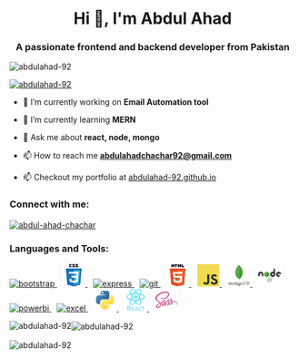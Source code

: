 <h1 align="center">Hi 👋, I'm Abdul Ahad</h1>
<h3 align="center">A passionate frontend and backend developer from Pakistan</h3>

<p align="left"> <img src="https://komarev.com/ghpvc/?username=abdulahad-92&label=Profile%20views&color=0e75b6&style=flat" alt="abdulahad-92" /> </p>

<p align="left"> <a href="https://github.com/ryo-ma/github-profile-trophy"><img src="https://github-profile-trophy.vercel.app/?username=abdulahad-92" alt="abdulahad-92" /></a> </p>

- 🔭 I’m currently working on **Email Automation tool**

- 🌱 I’m currently learning **MERN**

- 💬 Ask me about **react, node, mongo**

- 📫 How to reach me **abdulahadchachar92@gmail.com**
- 📫 Checkout my portfolio at <a href="https://abdulahad-92.github.io/">abdulahad-92.github.io</a>
  

<h3 align="left">Connect with me:</h3>
<p align="left">
<a href="https://linkedin.com/in/abdul-ahad-chachar-a7379b262" target="blank"><img align="center" src="https://raw.githubusercontent.com/rahuldkjain/github-profile-readme-generator/master/src/images/icons/Social/linked-in-alt.svg" alt="abdul-ahad-chachar" height="30" width="40" /></a>
</p>

<h3 align="left">Languages and Tools:</h3>
<p align="left">
  <a href="https://getbootstrap.com" target="_blank" rel="noreferrer" style="margin-right: 10px;">
    <img src="https://img.icons8.com/?size=100&id=g9mmSxx3SwAI&format=png&color=000000" alt="bootstrap" width="40" height="40"/>
  </a>
  <a href="https://www.w3schools.com/css/" target="_blank" rel="noreferrer" style="margin-right: 10px;">
    <img src="https://raw.githubusercontent.com/devicons/devicon/master/icons/css3/css3-original-wordmark.svg" alt="css3" width="40" height="40"/>
  </a>
  <a href="https://expressjs.com" target="_blank" rel="noreferrer" style="margin-right: 10px;">
    <img src="https://img.icons8.com/?size=100&id=SDVmtZ6VBGXt&format=png&color=000000" alt="express" width="40" height="40"/>
  </a>
  <a href="https://git-scm.com/" target="_blank" rel="noreferrer" style="margin-right: 10px;">
    <img src="https://www.vectorlogo.zone/logos/git-scm/git-scm-icon.svg" alt="git" width="40" height="40"/>
  </a>
  <a href="https://www.w3.org/html/" target="_blank" rel="noreferrer" style="margin-right: 10px;">
    <img src="https://raw.githubusercontent.com/devicons/devicon/master/icons/html5/html5-original-wordmark.svg" alt="html5" width="40" height="40"/>
  </a>
  <a href="https://developer.mozilla.org/en-US/docs/Web/JavaScript" target="_blank" rel="noreferrer" style="margin-right: 10px;">
    <img src="https://raw.githubusercontent.com/devicons/devicon/master/icons/javascript/javascript-original.svg" alt="javascript" width="40" height="40"/>
  </a>
  <a href="https://www.mongodb.com/" target="_blank" rel="noreferrer" style="margin-right: 10px;">
    <img src="https://raw.githubusercontent.com/devicons/devicon/master/icons/mongodb/mongodb-original-wordmark.svg" alt="mongodb" width="40" height="40"/>
  </a>
  <a href="https://nodejs.org" target="_blank" rel="noreferrer" style="margin-right: 10px;">
    <img src="https://raw.githubusercontent.com/devicons/devicon/master/icons/nodejs/nodejs-original-wordmark.svg" alt=" nodejs" width="40" height="40"/>
  </a>
  <a href="https://powerbi.microsoft.com/" target="_blank" rel="noreferrer" style="margin-right: 10px;">
    <img src="https://upload.wikimedia.org/wikipedia/commons/c/cf/New_Power_BI_Logo.svg" alt="powerbi" width="40" height="40"/>
  </a>
  <a href="https://www.microsoft.com/en-us/microsoft-365/excel" target="_blank" rel="noreferrer" style="margin-right: 10px;">
    <img src="https://img.icons8.com/?size=100&id=117561&format=png&color=000000" alt="excel" width="40" height="40"/>
  </a>
  <a href="https://www.python.org" target="_blank" rel="noreferrer" style="margin-right: 10px;">
    <img src="https://raw.githubusercontent.com/devicons/devicon/master/icons/python/python-original.svg" alt="python" width="40" height="40"/>
  </a>
  <a href="https://reactjs.org/" target="_blank" rel="noreferrer" style="margin-right: 10px;">
    <img src="https://raw.githubusercontent.com/devicons/devicon/master/icons/react/react-original-wordmark.svg" alt="react" width="40" height="40"/>
  </a>
  <a href="https://sass-lang.com" target="_blank" rel="noreferrer" style="margin-right: 10px;">
    <img src="https://raw.githubusercontent.com/devicons/devicon/master/icons/sass/sass-original.svg" alt="sass" width="40" height="40"/>
  </a>
</p>

<p><img align="left" src="https://github-readme-stats.vercel.app/api/top-langs?username=abdulahad-92&show_icons=true&locale=en&layout=compact" alt="abdulahad-92" /></p>

<p> <img align="center" src="https://github-readme-stats.vercel.app/api?username=abdulahad-92&show_icons=true&locale=en" alt="abdulahad-92" /></p>

<p><img align="center" src="https://github-readme-streak-stats.herokuapp.com/?user=abdulahad-92&" alt="abdulahad-92" /></p>
